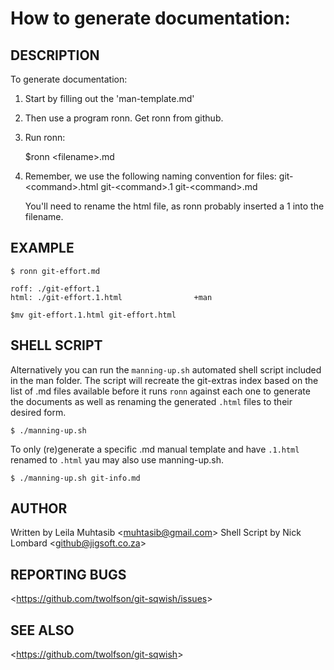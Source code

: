 How to generate documentation:
================================

## DESCRIPTION

To generate documentation:

1) Start by filling out the 'man-template.md'

2) Then use a program ronn. Get ronn from github.

3) Run ronn:

    $ronn &lt;filename&gt;.md

4)  Remember, we use the following naming convention for files:
    git-&lt;command&gt;.html
    git-&lt;command&gt;.1
    git-&lt;command&gt;.md

    You'll need to rename the html file, as ronn probably inserted a 1 into the filename.

## EXAMPLE

    $ ronn git-effort.md

    roff: ./git-effort.1
    html: ./git-effort.1.html                +man

    $mv git-effort.1.html git-effort.html

## SHELL SCRIPT

Alternatively you can run the `manning-up.sh` automated shell script included in the man folder. The script will recreate the git-extras index based on the list of .md files available before it runs `ronn` against each one to generate the documents as well as renaming the generated `.html` files to their desired form.

    $ ./manning-up.sh

To only (re)generate a specific .md manual template and have `.1.html` renamed to `.html` yau may also use manning-up.sh.

    $ ./manning-up.sh git-info.md

## AUTHOR

Written by Leila Muhtasib &lt;<muhtasib@gmail.com>&gt;
Shell Script by Nick Lombard &lt;<github@jigsoft.co.za>&gt;

## REPORTING BUGS

&lt;<https://github.com/twolfson/git-sqwish/issues>&gt;

## SEE ALSO

&lt;<https://github.com/twolfson/git-sqwish>&gt;
